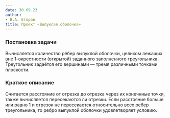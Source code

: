 ```yaml
---
date: 30.09.23
author:
- В.А. Егоров
title: Проект «Выпуклая оболочка»
---
```


### Постановка задачи
Вычисляется количество рёбер выпуклой оболочки, целиком лежащих вне 1-окрестности (открытой) заданного заполненного треугольника. Треугольник задаётся его вершинами — тремя различными точками плоскости.

### Краткое описание 
Считается  расстояние от отрезка до отрезка через их конечнные точки, также вычисляется пересекаются ли отрезки.
Если расстояние больше или равно 1 и отрезок не пересекается относительно всех ребер треугольника, то ребро выпуклой оболочки удовлетворяет условию.
